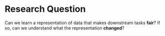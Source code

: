 # Research Question

Can we learn a representation of data that makes downstream tasks **fair**?
If so, can we understand what the representation **changed**?
